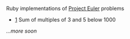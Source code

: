 Ruby implementations of [Project Euler](https://projecteuler.net) problems

- [1](https://projecteuler.net/problem=1) Sum of multiples of 3 and 5 below 1000

_...more soon_
